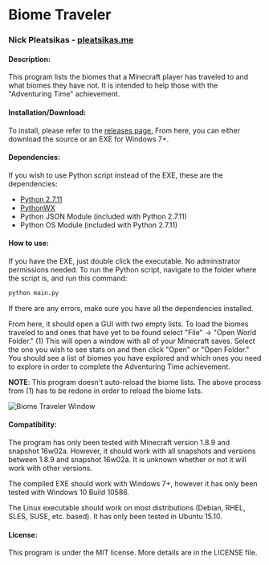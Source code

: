 # Biome Traveler
### Nick Pleatsikas - [pleatsikas.me](http://pleatsikas.me)

#### Description:
This program lists the biomes that a Minecraft player has traveled to and what
biomes they have not. It is intended to help those with the "Adventuring Time"
achievement.

#### Installation/Download:
To install, please refer to the [releases page.](https://github.com/MrFlynn/Minecraft-Biome-Traveler/releases)
From here, you can either download the source or an EXE for Windows 7+.

#### Dependencies:
If you wish to use Python script instead of the EXE, these are the dependencies:
- [Python 2.7.11](https://www.python.org/downloads/release/python-2711/)
- [PythonWX](http://www.wxpython.org/)
- Python JSON Module (included with Python 2.7.11)
- Python OS Module (included with Python 2.7.11)

#### How to use:
If you have the EXE, just double click the executable. No administrator
permissions needed. To run the Python script, navigate to the folder where the
script is, and run this command:

```bash
python main.py
```

If there are any errors, make sure you have all the dependencies installed.

From here, it should open a GUI with two empty lists. To load the biomes
traveled to and ones that have yet to be found select "File" -> "Open World Folder."
(1) This will open a window with all of your Minecraft saves. Select the one you
wish to see stats on and then click "Open" or "Open Folder." You should see a
list of biomes you have explored and which ones you need to explore in order
to complete the Adventuring Time achievement.

**NOTE**: This program doesn't auto-reload the biome lists. The above process
from (1) has to be redone in order to reload the biome lists.

![Biome Traveler Window](http://i.imgur.com/loDSS1R.png)

#### Compatibility:
The program has only been tested with Minecraft version 1.8.9 and snapshot
16w02a. However, it should work with all snapshots and versions between 1.8.9
and snapshot 16w02a. It is unknown whether or not it will work with other
versions.

The compiled EXE should work with Windows 7+, however it has only been tested
with Windows 10 Build 10586.

The Linux executable should work on most distributions (Debian, RHEL, SLES,
SUSE, etc. based). It has only been tested in Ubuntu 15.10.

#### License:
This program is under the MIT license. More details are in the LICENSE file.
